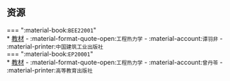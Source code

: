## 资源  
=== ":material-book:`BEE22001`"  
    * [教材](https://api.ecylt.top/v1/lanzou_link?url=https://cqu-openlib.lanzout.com/i26A42950bud&type=down) - :material-format-quote-open:`工程热力学` - :material-account:`谭羽非` - :material-printer:`中国建筑工业出版社`  
=== ":material-book:`EP20001`"  
    * [教材](https://api.ecylt.top/v1/lanzou_link?url=https://cqu-openlib.lanzout.com/iCBGR28xoc4j&type=down) - :material-format-quote-open:`工程热力学` - :material-account:`曾丹苓` - :material-printer:`高等教育出版社`  
